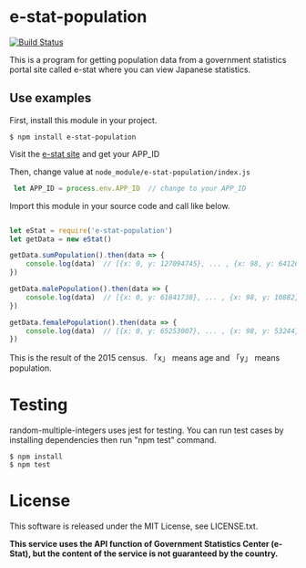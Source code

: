 # e-stat-population

[![Build Status](https://travis-ci.org/wafuwafu13/random-multiple-integers.svg?branch=master)](https://travis-ci.org/wafuwafu13/random-multiple-integers)

This is a program for getting population data from a government statistics portal site called e-stat where you can view Japanese statistics.

## Use examples

First, install this module in your project.
```
$ npm install e-stat-population
```

Visit the [e-stat site](https://www.e-stat.go.jp/api/) and get your APP_ID

Then, change value at ``node_module/e-stat-population/index.js``

```javascript
 let APP_ID = process.env.APP_ID  // change to your APP_ID
```

Import this module in your source code and call like below.

```javascript

let eStat = require('e-stat-population')
let getData = new eStat()

getData.sumPopulation().then(data => {
    console.log(data)  // [{x: 0, y: 127094745}, ... , {x: 98, y: 64126}]
})

getData.malePopulation().then(data => {
    console.log(data)  // [{x: 0, y: 61841738}, ... , {x: 98, y: 10882}]
})

getData.femalePopulation().then(data => {
    console.log(data)  // [{x: 0, y: 65253007}, ... , {x: 98, y: 53244}]
})
```

This is the result of the 2015 census.
「x」 means age and 「y」 means population. 

# Testing

random-multiple-integers uses jest for testing. You can run test cases by installing dependencies then run "npm test" command.
```
$ npm install
$ npm test
```

# License

This software is released under the MIT License, see LICENSE.txt.

**This service uses the API function of Government Statistics Center (e-Stat), but the content of the service is not guaranteed by the country.**
